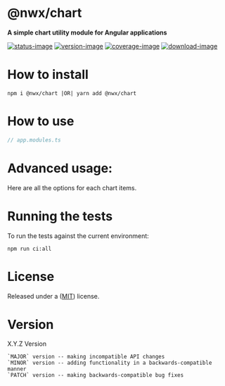 # @nwx/chart

**A simple chart utility module for Angular applications**

[![status-image]][status-link]
[![version-image]][version-link]
[![coverage-image]][coverage-link]
[![download-image]][download-link]

# How to install

    npm i @nwx/chart |OR| yarn add @nwx/chart

# How to use

```typescript
// app.modules.ts
```

# Advanced usage:

Here are all the options for each chart items.

# Running the tests

To run the tests against the current environment:

    npm run ci:all

# License

Released under a ([MIT](https://github.com/neekware/nwx-chart/blob/master/LICENSE)) license.

# Version

X.Y.Z Version

    `MAJOR` version -- making incompatible API changes
    `MINOR` version -- adding functionality in a backwards-compatible manner
    `PATCH` version -- making backwards-compatible bug fixes

[status-image]: https://secure.travis-ci.org/neekware/nwx-chart.png?branch=master
[status-link]: http://travis-ci.org/neekware/nwx-chart?branch=master
[version-image]: https://img.shields.io/npm/v/@nwx/chart.svg
[version-link]: https://www.npmjs.com/package/@nwx/chart
[coverage-image]: https://coveralls.io/repos/neekware/nwx-chart/badge.svg
[coverage-link]: https://coveralls.io/r/neekware/nwx-chart
[download-image]: https://img.shields.io/npm/dm/@nwx/chart.svg
[download-link]: https://www.npmjs.com/package/@nwx/chart
